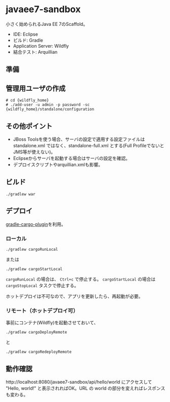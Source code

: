 javaee7-sandbox
===============

小さく始められるJava EE 7のScaffold。

- IDE: Eclipse
- ビルド: Gradle
- Application Server: Wildfly
- 結合テスト: Arquillian

## 準備

## 管理用ユーザの作成

```
# cd {wildfly_home}
# ./add-user -u admin -p password -sc {wildfly_home}/standalone/configuration
```

## その他ポイント

- JBoss Toolsを使う場合、サーバの設定で適用する設定ファイルは standalone.xml ではなく、standalone-full.xml とする(Full ProfileでないとJMS等が使えない)。
 - Eclipseからサーバを起動する場合はサーバの設定を確認。
 - デプロイスクリプトやarquillian.xmlも影響。

## ビルド

```
./gradlew war
```

## デプロイ

[gradle-cargo-plugin](https://github.com/bmuschko/gradle-cargo-plugin)を利用。

### ローカル

```
./gradlew cargoRunLocal
```

または

```
./gradlew cargoStartLocal
```

``cargoRunLocal`` の場合は、 ``Ctrl+c`` で停止する。
``cargoStartLocal`` の場合は ``cargoStopLocal`` タスクで停止する。

ホットデプロイは不可なので、アプリを更新したら、再起動が必要。

### リモート（ホットデプロイ可）

事前にコンテナ(Wildfly)を起動させておいて、

```
./gradlew cargoDeployRemote
```

と

```
./gradlew cargoRedeployRemote
```

## 動作確認

http://localhost:8080/javaee7-sandbox/api/hello/world にアクセスして "Hello, world!" と表示されればOK。URL の world の部分を変えればレスポンスも変わる。
